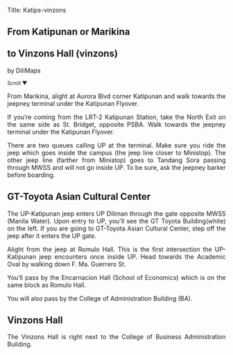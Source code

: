 Title: Katips-vinzons

<section id='cover' class='cover active'>
<h1> From Katipunan or Marikina <br><br>to Vinzons Hall (vinzons)</h1>
<p align='justify'>by DiliMaps </p>
<small class='scroll'>Scroll ▼</small>
</section>

<section id='marikina'>
<p align='justify'>From Marikina, alight at Aurora Blvd corner Katipunan and walk towards the jeepney terminal under the Katipunan Flyover.
</p>
</section>

<section id='lrt2'>
<p align='justify'>If you’re coming from the LRT-2 Katipunan Station, take the North Exit on the same side as St. Bridget, opposite PSBA. Walk towards the jeepney terminal under the Katipunan Flyover.
</p>
</section>

<section id='katips'>
<p align='justify'>There are two queues calling UP at the terminal. Make sure you ride the jeep which goes inside the campus (the jeep line closer to Ministop). The other jeep line (farther from Ministop) goes to Tandang Sora passing through MWSS and will not go inside UP. To be sure, ask the jeepney barker before boarding.
</p>
</section>


<section id='gt-toyota'>
<h1> GT-Toyota Asian Cultural Center </h1>
<p align='justify'>The UP-Katipunan jeep enters UP Diliman through the gate opposite MWSS (Manila Water). Upon entry to UP, you'll see the GT Toyota Building(white) on the left. If you are going to GT-Toyota Asian Cultural Center, step off the jeep after it enters the UP gate.
</section>

<section id='romulo-shed'>
<p align='justify'>Alight from the jeep at Romulo Hall. This is the first intersection the UP-Katipunan jeep encounters once inside UP. Head towards the Academic Oval by walking down F. Ma. Guerrero St.
</p>
</section>

<section id='se'>
<p align='justify'>You’ll pass by the Encarnacion Hall (School of Economics) which is on the same block as Romulo Hall.
</p>
</section>

<section id='cba'>
<p align='justify'>You will also pass by the College of Administration Building (BA).
</p>
</section>

<section id='vinzons'>
<h1> Vinzons Hall</h1>
<p align='justify'>The Vinzons Hall is right next to the College of Business Administration Building.
</p>
</section>